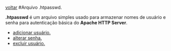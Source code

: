[voltar](https://github.com/gustavomathias/musicall/blob/master/documentacao/README.md)
#Arquivo .htpasswd.

**.htpasswd** é um arquivo simples usado para armazenar nomes de usuário e senha para autenticação básica do **Apache HTTP Server**.

- [adicionar usuário.](https://github.com/gustavomathias/musicall/blob/master/documentacao/HTPASSWD_ADICIONAR.md)
- [alterar senha.](https://github.com/gustavomathias/musicall/blob/master/documentacao/HTPASSWD_ALTERAR.md)
- [excluir usuário.](https://github.com/gustavomathias/musicall/blob/master/documentacao/HTPASSWD_EXCLUIR.md)